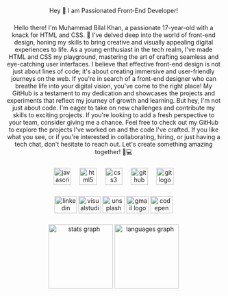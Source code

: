 <p align="center">Hey 👋 I am Passionated Front-End Developer!</p>

###

<p align="center">Hello there! I'm Muhammad Bilal Khan, a passionate 17-year-old with a knack for HTML and CSS. 🚀 I've delved deep into the world of front-end design, honing my skills to bring creative and visually appealing digital experiences to life. As a young enthusiast in the tech realm, I've made HTML and CSS my playground, mastering the art of crafting seamless and eye-catching user interfaces. I believe that effective front-end design is not just about lines of code; it's about creating immersive and user-friendly journeys on the web. If you're in search of a front-end designer who can breathe life into your digital vision, you've come to the right place! My GitHub is a testament to my dedication and showcases the projects and experiments that reflect my journey of growth and learning. But hey, I'm not just about code. I'm eager to take on new challenges and contribute my skills to exciting projects. If you're looking to add a fresh perspective to your team, consider giving me a chance. Feel free to check out my GitHub to explore the projects I've worked on and the code I've crafted. If you like what you see, or if you're interested in collaborating, hiring, or just having a tech chat, don't hesitate to reach out. Let's create something amazing together! 🌟💻</p>

###

<div align="center">
  <img src="https://cdn.jsdelivr.net/gh/devicons/devicon/icons/javascript/javascript-original.svg" height="40" alt="javascript logo"  />
  <img width="12" />
  <img src="https://cdn.jsdelivr.net/gh/devicons/devicon/icons/html5/html5-original.svg" height="40" alt="html5 logo"  />
  <img width="12" />
  <img src="https://cdn.jsdelivr.net/gh/devicons/devicon/icons/css3/css3-original.svg" height="40" alt="css3 logo"  />
  <img width="12" />
  <img src="https://cdn.jsdelivr.net/gh/devicons/devicon/icons/github/github-original.svg" height="40" alt="github logo"  />
  <img width="12" />
  <img src="https://cdn.jsdelivr.net/gh/devicons/devicon/icons/git/git-original.svg" height="40" alt="git logo"  />
</div>

###

<div align="center">
  <img src="https://raw.githubusercontent.com/maurodesouza/profile-readme-generator/master/src/assets/icons/social/linkedin/default.svg" width="52" height="40" alt="linkedin logo"  />
  <img src="https://raw.githubusercontent.com/maurodesouza/profile-readme-generator/master/src/assets/icons/social/visualstudio/default.svg" width="52" height="40" alt="visualstudio logo"  />
  <img src="https://raw.githubusercontent.com/maurodesouza/profile-readme-generator/master/src/assets/icons/social/unsplash/default.svg" width="52" height="40" alt="unsplash logo"  />
  <img src="https://raw.githubusercontent.com/maurodesouza/profile-readme-generator/master/src/assets/icons/social/gmail/default.svg" width="52" height="40" alt="gmail logo"  />
  <img src="https://raw.githubusercontent.com/maurodesouza/profile-readme-generator/master/src/assets/icons/social/codepen/default.svg" width="52" height="40" alt="codepen logo"  />
</div>

###

<div align="center">
  <img src="https://github-readme-stats.vercel.app/api?username=Muhammadbilal1257727&hide_title=false&hide_rank=false&show_icons=true&include_all_commits=true&count_private=true&disable_animations=false&theme=dracula&locale=en&hide_border=false&order=1" height="150" alt="stats graph"  />
  <img src="https://github-readme-stats.vercel.app/api/top-langs?username=Muhammadbilal1257727&locale=en&hide_title=false&layout=compact&card_width=320&langs_count=5&theme=dracula&hide_border=false&order=2" height="150" alt="languages graph"  />
</div>

###
